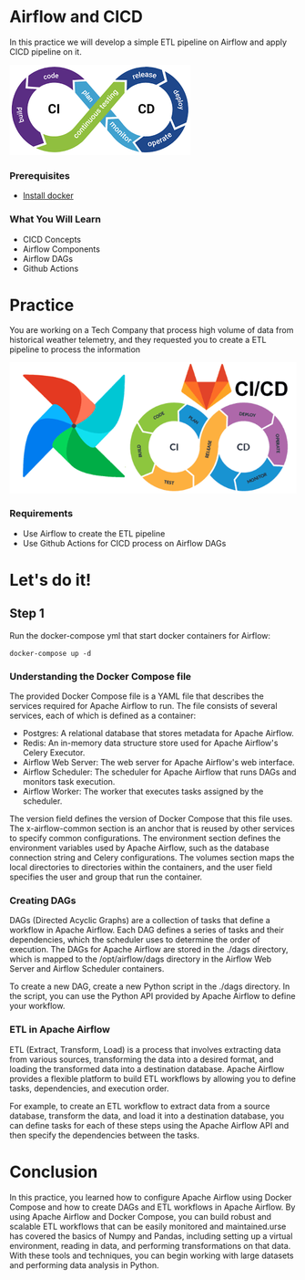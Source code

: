 # Airflow and CICD

In this practice we will develop a simple ETL pipeline on Airflow and apply CICD pipeline on it.

![Docker-Python](documentation_images/cicd.png)

### Prerequisites
* [Install docker](https://docs.docker.com/engine/install/)

### What You Will Learn
- CICD Concepts
- Airflow Components
- Airflow DAGs
- Github Actions

# Practice

You are working on a Tech Company that process high volume of data from historical weather telemetry, and they requested you to create a ETL pipeline to process the information

![img](documentation_images/cicd-airflow.png)


### Requirements
* Use Airflow to create the ETL pipeline
* Use Github Actions for CICD process on Airflow DAGs

# Let's do it!


## Step 1

Run the docker-compose yml that start docker containers for Airflow:
```
docker-compose up -d
```

### Understanding the Docker Compose file
The provided Docker Compose file is a YAML file that describes the services required for Apache Airflow to run. The file consists of several services, each of which is defined as a container:

* Postgres: A relational database that stores metadata for Apache Airflow.
* Redis: An in-memory data structure store used for Apache Airflow's Celery Executor.
* Airflow Web Server: The web server for Apache Airflow's web interface.
* Airflow Scheduler: The scheduler for Apache Airflow that runs DAGs and monitors task execution.
* Airflow Worker: The worker that executes tasks assigned by the scheduler.

The version field defines the version of Docker Compose that this file uses. The x-airflow-common section is an anchor that is reused by other services to specify common configurations. The environment section defines the environment variables used by Apache Airflow, such as the database connection string and Celery configurations. The volumes section maps the local directories to directories within the containers, and the user field specifies the user and group that run the container.

### Creating DAGs
DAGs (Directed Acyclic Graphs) are a collection of tasks that define a workflow in Apache Airflow. Each DAG defines a series of tasks and their dependencies, which the scheduler uses to determine the order of execution. The DAGs for Apache Airflow are stored in the ./dags directory, which is mapped to the /opt/airflow/dags directory in the Airflow Web Server and Airflow Scheduler containers.

To create a new DAG, create a new Python script in the ./dags directory. In the script, you can use the Python API provided by Apache Airflow to define your workflow.

### ETL in Apache Airflow
ETL (Extract, Transform, Load) is a process that involves extracting data from various sources, transforming the data into a desired format, and loading the transformed data into a destination database. Apache Airflow provides a flexible platform to build ETL workflows by allowing you to define tasks, dependencies, and execution order.

For example, to create an ETL workflow to extract data from a source database, transform the data, and load it into a destination database, you can define tasks for each of these steps using the Apache Airflow API and then specify the dependencies between the tasks.

# Conclusion

In this practice, you learned how to configure Apache Airflow using Docker Compose and how to create DAGs and ETL workflows in Apache Airflow. By using Apache Airflow and Docker Compose, you can build robust and scalable ETL workflows that can be easily monitored and maintained.urse has covered the basics of Numpy and Pandas, including setting up a virtual environment, reading in data, and performing transformations on that data. With these tools and techniques, you can begin working with large datasets and performing data analysis in Python.